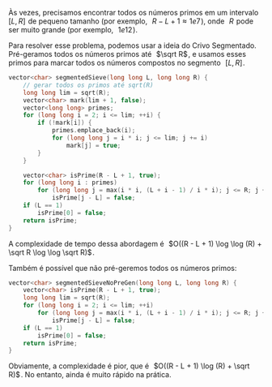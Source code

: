 
Às vezes, precisamos encontrar todos os números primos em um intervalo  
$[L,R]$  de pequeno tamanho (por exemplo,  
$R - L + 1 \approx 1e7$ ), onde  
$R$  pode ser muito grande (por exemplo,  
$1e12$ ).

Para resolver esse problema, podemos usar a ideia do Crivo Segmentado. Pré-geramos todos os números primos até  
$\sqrt R$ , e usamos esses primos para marcar todos os números compostos no segmento  
$[L, R]$ .

```cpp
vector<char> segmentedSieve(long long L, long long R) {
    // gerar todos os primos até sqrt(R)
    long long lim = sqrt(R);
    vector<char> mark(lim + 1, false);
    vector<long long> primes;
    for (long long i = 2; i <= lim; ++i) {
        if (!mark[i]) {
            primes.emplace_back(i);
            for (long long j = i * i; j <= lim; j += i)
                mark[j] = true;
        }
    }

    vector<char> isPrime(R - L + 1, true);
    for (long long i : primes)
        for (long long j = max(i * i, (L + i - 1) / i * i); j <= R; j += i)
            isPrime[j - L] = false;
    if (L == 1)
        isPrime[0] = false;
    return isPrime;
}
```
A complexidade de tempo dessa abordagem é  
$O((R - L + 1) \log \log (R) + \sqrt R \log \log \sqrt R)$ .

Também é possível que não pré-geremos todos os números primos:

```cpp
vector<char> segmentedSieveNoPreGen(long long L, long long R) {
    vector<char> isPrime(R - L + 1, true);
    long long lim = sqrt(R);
    for (long long i = 2; i <= lim; ++i)
        for (long long j = max(i * i, (L + i - 1) / i * i); j <= R; j += i)
            isPrime[j - L] = false;
    if (L == 1)
        isPrime[0] = false;
    return isPrime;
}
```
Obviamente, a complexidade é pior, que é  
$O((R - L + 1) \log (R) + \sqrt R)$ . No entanto, ainda é muito rápido na prática.
